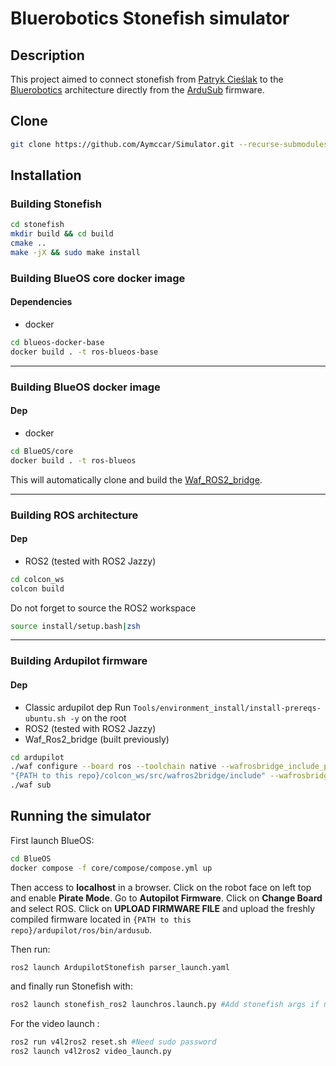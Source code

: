 # Bluerobotics Stonefish simulator
## Description
This project aimed to connect stonefish from [Patryk Cieślak](https://github.com/patrykcieslak/stonefish) to the [Bluerobotics](https://github.com/bluerobotics) architecture directly from the [ArduSub](https://github.com/ArduPilot/ardupilot) firmware.
## Clone 
```bash
git clone https://github.com/Aymccar/Simulator.git --recurse-submodules
```
## Installation 
### Building Stonefish
```bash
cd stonefish
mkdir build && cd build
cmake ..
make -jX && sudo make install
```

### Building BlueOS core docker image 
#### Dependencies 
- docker

```bash
cd blueos-docker-base
docker build . -t ros-blueos-base
```
---
### Building BlueOS docker image
#### Dep
-	docker

```bash
cd BlueOS/core
docker build . -t ros-blueos
```
This will automatically clone and build the [Waf_ROS2_bridge](https://github.com/Aymccar/Waf_Ros2_Bridge).

---
### Building ROS architecture
#### Dep
- ROS2 (tested with ROS2 Jazzy)

```bash
cd colcon_ws
colcon build
```
Do not forget to source the ROS2 workspace 
```bash
source install/setup.bash|zsh
```
----
### Building Ardupilot firmware
#### Dep
- Classic ardupilot dep
Run ```Tools/environment_install/install-prereqs-ubuntu.sh -y``` on the root
- ROS2 (tested with ROS2 Jazzy)
- Waf_Ros2_bridge (built previously)
```bash
cd ardupilot 
./waf configure --board ros --toolchain native --wafrosbridge_include_path  
"{PATH to this repo}/colcon_ws/src/wafros2bridge/include" --wafrosbridge_lib_path "{PATH to this repo}/colcon_ws/install/wafros2bridge/lib"
./waf sub
```

## Running the simulator
First launch BlueOS:
```bash
cd BlueOS
docker compose -f core/compose/compose.yml up
``` 
Then access to **localhost** in a browser.
Click on the robot face on left top and enable **Pirate Mode**.
Go to **Autopilot Firmware**.
Click on **Change Board** and select ROS.
Click on **UPLOAD FIRMWARE FILE** and upload the freshly compiled firmware located in ``{PATH to this repo}/ardupilot/ros/bin/ardusub``.

Then run: 
```bash 
ros2 launch ArdupilotStonefish parser_launch.yaml
```
and finally run Stonefish with:
```bash
ros2 launch stonefish_ros2 launchros.launch.py #Add stonefish args if needed
```
For the video launch :
```bash
ros2 run v4l2ros2 reset.sh #Need sudo password
ros2 launch v4l2ros2 video_launch.py
```

